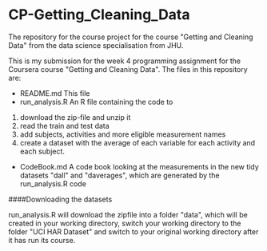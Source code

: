 # CP-Getting_Cleaning_Data
The repository for the course project for the course "Getting and Cleaning Data" from the data science specialisation from JHU. 

This is my submission for the week 4 programming assignment for the Coursera course "Getting and Cleaning Data". The files in this repository are:

* README.md This file
* run_analysis.R An R file containing the code to 
1. download the zip-file and unzip it
2. read the train and test data
3. add subjects, activities and more eligible measurement names
4. create a dataset with the average of each variable for each activity and each subject.

* CodeBook.md A code book looking at the measurements in the new tidy datasets "dall" and "daverages", which are generated by the run_analysis.R code


####Downloading the datasets

run_analysis.R will download the zipfile into a folder "data", which will be created in your working directory, switch your working directory to the folder "UCI HAR Dataset" and switch to your original working directory after it has run its course. 
